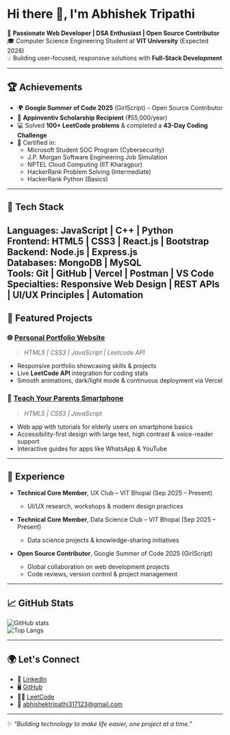 # Hi there 👋, I'm Abhishek Tripathi

🚀 **Passionate Web Developer | DSA Enthusiast | Open Source Contributor**  
🎓 Computer Science Engineering Student at **VIT University** (Expected 2028)  
💡 Building user-focused, responsive solutions with **Full-Stack Development**  

---

## 🏆 Achievements 
- 🌍 **Google Summer of Code 2025** (GirlScript) – Open Source Contributor
- 🏅 **Appinventiv Scholarship Recipient** (₹55,000/year) 
- 💻 Solved **100+ LeetCode problems** & completed a **43-Day Coding Challenge**  
- 📜 Certified in:
  - Microsoft Student SOC Program (Cybersecurity)  
  - J.P. Morgan Software Engineering Job Simulation  
  - NPTEL Cloud Computing (IIT Kharagpur)  
  - HackerRank Problem Solving (Intermediate)  
  - HackerRank Python (Basics)  

---

## 🔧 Tech Stack
**Languages:** JavaScript | C++ | Python  
**Frontend:** HTML5 | CSS3 | React.js | Bootstrap  
**Backend:** Node.js | Express.js  
**Databases:** MongoDB | MySQL  
**Tools:** Git | GitHub | Vercel | Postman | VS Code  
**Specialties:** Responsive Web Design | REST APIs | UI/UX Principles | Automation 
---

## 📂 Featured Projects
### 🌐 [Personal Portfolio Website](https://my-portfolio-abhishek.vercel.app/)
> *HTML5 | CSS3 | JavaScript | Leetcode API*  
- Responsive portfolio showcasing skills & projects  
- Live **LeetCode API** integration for coding stats  
- Smooth animations, dark/light mode & continuous deployment via Vercel  

### 📱 [Teach Your Parents Smartphone](#)
> *HTML5 | CSS3 | JavaScript*  
- Web app with tutorials for elderly users on smartphone basics  
- Accessibility-first design with large text, high contrast & voice-reader support  
- Interactive guides for apps like WhatsApp & YouTube  

---

## 💼 Experience
- **Technical Core Member**, UX Club – VIT Bhopal (Sep 2025 – Present)  
  - UI/UX research, workshops & modern design practices  

- **Technical Core Member**, Data Science Club – VIT Bhopal (Sep 2025 – Present)  
  - Data science projects & knowledge-sharing initiatives  

- **Open Source Contributor**, Google Summer of Code 2025 (GirlScript)  
  - Global collaboration on web development projects  
  - Code reviews, version control & project management  

---

## 📈 GitHub Stats
![GitHub stats](https://github-readme-stats.vercel.app/api?username=abhishektripathi317123&show_icons=true&theme=tokyonight)  
![Top Langs](https://github-readme-stats.vercel.app/api/top-langs/?username=abhishektripathi317123&layout=compact&theme=tokyonight)  

---

## 🌍 Let's Connect
- 💼 [LinkedIn](https://linkedin.com/in/abhishek-tripathi)  
- 🖥️ [GitHub](https://github.com/abhishektripathi317123)  
- 🧑‍💻 [LeetCode](https://leetcode.com/abhishektripathi317123)  
- 📩 abhishektripathi317123@gmail.com  

---
✨ *“Building technology to make life easier, one project at a time.”*  


<!--
**Abhishekhack2909/abhishekhack2909** is a ✨ _special_ ✨ repository because its `README.md` (this file) appears on your GitHub profile.

Here are some ideas to get you started:

- 🔭 I’m currently working on ...
- 🌱 I’m currently learning ...
- 👯 I’m looking to collaborate on ...
- 🤔 I’m looking for help with ...
- 💬 Ask me about ...
- 📫 How to reach me: ...
- 😄 Pronouns: ...
- ⚡ Fun fact: ...
-->
